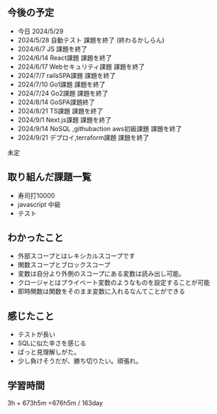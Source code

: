 ## 今後の予定
- 今日 2024/5/29
- 2024/5/28 自動テスト 課題を終了 (終わるかしらん)
- 2024/6/7 JS 課題を終了
- 2024/6/14 React課題 課題を終了
- 2024/6/17 Webセキュリティ課題 課題を終了
- 2024/7/7 railsSPA課題 課題を終了
- 2024/7/10 Go1課題 課題を終了
- 2024/7/24 Go2課題 課題を終了
- 2024/8/14 GoSPA課題終了
- 2024/8/21 TS課題 課題を終了
- 2024/9/1 Next.js課題 課題を終了
- 2024/9/14 NoSQL ,githubaction aws初級課題 課題を終了
- 2024/9/21 デプロイ,terraform課題 課題を終了

未定

## 取り組んだ課題一覧
- 寿司打10000
- javascript 中級
- テスト
## わかったこと
- 外部スコープとはレキシカルスコープです
- 関数スコープとブロックスコープ
- 変数は自分より外側のスコープにある変数は読み出し可能。
- クロージャとはプライベート変数のようなものを設定することが可能
- 即時関数は関数をそのまま変数に入れるなんてことができる
## 感じたこと
- テストが長い
- SQLに似た辛さを感じる
- ぱっと見理解しがた。
- 少し負けそうだが、勝ち切りたい。頑張れ。
## 学習時間
3h + 673h5m
=676h5m  / 163day